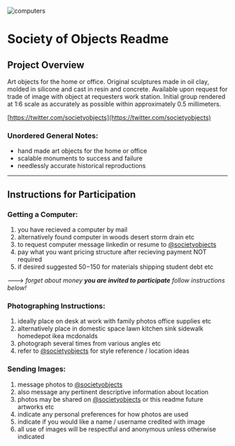 ![computers](https://pbs.twimg.com/profile_banners/1442892340176187392/1632849516/1500x500)
<!-- ![computers in the grass](https://pbs.twimg.com/media/FAZMzbXVEAIBP6w?format=jpg&name=large) -->

# Society of Objects Readme

## Project Overview

Art objects for the home or office. Original sculptures made in oil clay, molded in silicone and cast in resin and concrete. Available upon request for trade of image with object at requesters work station. Initial group rendered at 1:6 scale as accurately as possible within approximately 0.5 millimeters.

[https://twitter.com/societyobjects](https://twitter.com/societyobjects)

### Unordered General Notes:

* hand made art objects for the home or office
* scalable monuments to success and failure
* needlessly accurate historical reproductions

---

## Instructions for Participation

### Getting a Computer:
1) you have recieved a computer by mail
2) alternatively found computer in woods desert storm drain etc
3) to request computer message linkedin or resume to [@societyobjects](https://twitter.com/societyobjects)
4) pay what you want pricing structure after recieving payment NOT required
5) if desired suggested $50-$150 for materials shipping student debt etc

---> *forget about money* ***you are invited to participate*** *follow instructions below!*

### Photographing Instructions:
1) ideally place on desk at work with family photos office supplies etc
2) alternatively place in domestic space lawn kitchen sink sidewalk homedepot ikea mcdonalds
3) photograph several times from various angles etc
4) refer to [@societyobjects](https://twitter.com/societyobjects) for style reference / location ideas

### Sending Images:
1) message photos to [@societyobjects](https://twitter.com/societyobjects)
2) also message any pertinent descriptive information about location
3) photos may be shared on [@societyobjects](https://twitter.com/societyobjects) or this readme future artworks etc
4) indicate any personal preferences for how photos are used
5) indicate if you would like a name / username credited with image
6) all use of images will be respectful and anonymous unless otherwise indicated

<!-- 
---

## Initial Production Notes: -->

